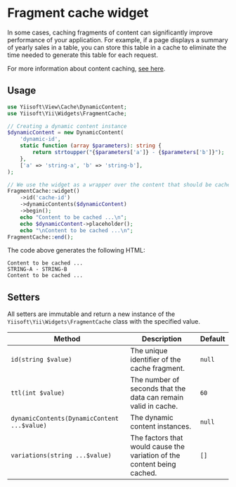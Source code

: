 # Fragment cache widget

In some cases, caching fragments of content can significantly improve performance of your application. For example,
if a page displays a summary of yearly sales in a table, you can store this table in a cache to eliminate the time
needed to generate this table for each request.

For more information about content caching,
[see here](https://github.com/yiisoft/view/blob/master/docs/basic-functionality.md#content-caching).

## Usage

```php
use Yiisoft\View\Cache\DynamicContent;
use Yiisoft\Yii\Widgets\FragmentCache;

// Creating a dynamic content instance
$dynamicContent = new DynamicContent(
    'dynamic-id',
    static function (array $parameters): string {
        return strtoupper("{$parameters['a']} - {$parameters['b']}");
    },
    ['a' => 'string-a', 'b' => 'string-b'],
);

// We use the widget as a wrapper over the content that should be cached:
FragmentCache::widget()
    ->id('cache-id')
    ->dynamicContents($dynamicContent)
    ->begin();
    echo "Content to be cached ...\n";
    echo $dynamicContent->placeholder();
    echo "\nContent to be cached ...\n";
FragmentCache::end();
```

The code above generates the following HTML:

```
Content to be cached ...
STRING-A - STRING-B
Content to be cached ...
```

## Setters

All setters are immutable and return a new instance of the `Yiisoft\Yii\Widgets\FragmentCache`
class with the specified value.

Method | Description | Default
-------|-------------|---------
`id(string $value)` | The unique identifier of the cache fragment. | `null`
`ttl(int $value)` | The number of seconds that the data can remain valid in cache. | `60`
`dynamicContents(DynamicContent ...$value)` | The dynamic content instances. | `null`
`variations(string ...$value)` | The factors that would cause the variation of the content being cached. | `[]`
